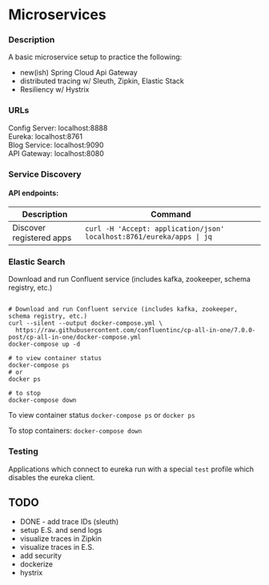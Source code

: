 # Microservices


### Description

A basic microservice setup to practice the following:
- new(ish) Spring Cloud Api Gateway
- distributed tracing w/ Sleuth, Zipkin, Elastic Stack
- Resiliency w/ Hystrix


### URLs
Config Server: localhost:8888 <br>
Eureka: localhost:8761 <br>
Blog Service: localhost:9090 <br>
API Gateway: localhost:8080 <br>


### Service Discovery

#### API endpoints: <br>

| Description | Command                                                         |
| ----------- |-----------------------------------------------------------------|
| Discover registered apps | `curl -H 'Accept: application/json' localhost:8761/eureka/apps \| jq` |


### Elastic Search
Download and run Confluent service (includes kafka, zookeeper, schema registry, etc.)

```console

# Download and run Confluent service (includes kafka, zookeeper, schema registry, etc.)
curl --silent --output docker-compose.yml \
  https://raw.githubusercontent.com/confluentinc/cp-all-in-one/7.0.0-post/cp-all-in-one/docker-compose.yml
docker-compose up -d

# to view container status
docker-compose ps
# or
docker ps

# to stop
docker-compose down

```


To view container status
` docker-compose ps `
or
`docker ps`

To stop containers:
`docker-compose down`


### Testing
Applications which connect to eureka run with a special `test` profile which disables the eureka client. 


## TODO 
- DONE - add trace IDs (sleuth)
- setup E.S. and send logs
- visualize traces in Zipkin
- visualize traces in E.S.
- add security
- dockerize
- hystrix



